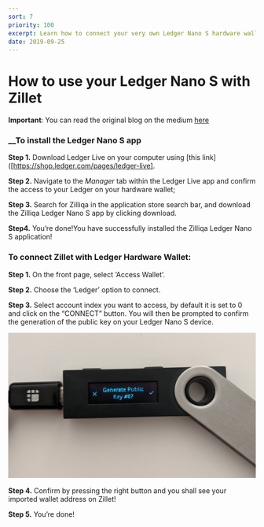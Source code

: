 ```yaml
---
sort: 7
priority: 100
excerpt: Learn how to connect your very own Ledger Nano S hardware wallet to Zillet. Select account index you want to access, by default it is set to 0 and click on the “CONNECT” button
date: 2019-09-25
---
```


# How to use your Ledger Nano S with Zillet

**Important**: You can read the original blog on the medium [here](https://blog.zilliqa.com/a-guide-to-zilliqa-ledger-nano-s-app-cd2fdeb05676) 

### __To install the Ledger Nano S app

**Step 1.** Download Ledger Live on your computer using [this link]([https://shop.ledger.com/pages/ledger-live].

**Step 2.** Navigate to the *Manager* tab within the Ledger Live app and confirm the access to your Ledger on your hardware wallet;

**Step 3.** Search for Zilliqa in the application store search bar, and download the Zilliqa Ledger Nano S app by clicking download.

**Step4.** You’re done!You have successfully installed the Zilliqa Ledger Nano S application!

### __To connect Zillet with Ledger Hardware Wallet:__

**Step 1.** On the front page, select ‘Access Wallet’.

**Step 2.** Choose the ‘Ledger’ option to connect.

**Step 3.** Select account index you want to access, by default it is set to 0 and click on the “CONNECT” button. You will then be prompted to confirm the generation of the public key on your Ledger Nano S device.

![](./images/ledger-zillet-step-2.jpg)

**Step 4.** Confirm by pressing the right button and you shall see your imported wallet address on Zillet!

**Step 5.** You’re done!
